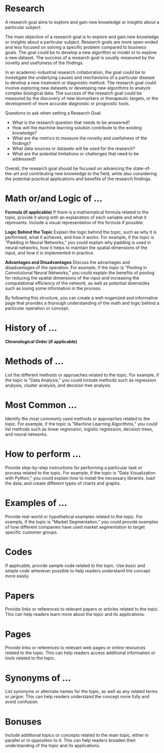 # Research

A research goal aims to explore and gain new knowledge or insights about a particular subject.

The main objective of a research goal is to explore and gain new knowledge or insights about a particular subject. 
Research goals are more open-ended and less focused on solving a specific problem compared to business goals. 
The goal could be to develop a new algorithm or model or to explore a new dataset. 
The success of a research goal is usually measured by the novelty and usefulness of the findings.

In an academic-industrial research collaboration, the goal could be to investigate the underlying causes and mechanisms 
of a particular disease to develop a new treatment or diagnostic method. The research goal could involve exploring 
new datasets or developing new algorithms to analyze complex biological data. The success of the research goal could be 
measured by the discovery of new biomarkers or therapeutic targets, or the development of more accurate 
diagnostic or prognostic tools.

Questions to ask when setting a Research Goal:

- What is the research question that needs to be answered? 
- How will the machine learning solution contribute to the existing knowledge? 
- What are the metrics to measure the novelty and usefulness of the findings?
- What data sources or datasets will be used for the research? 
- What are the potential limitations or challenges that need to be addressed?

Overall, the research goal should be focused on advancing the state-of-the-art and contributing new knowledge 
to the field, while also considering the potential practical applications and benefits of the research findings.

# Math or/and Logic of …

**Formula (if applicable)**
If there is a mathematical formula related to the topic, provide it along with an explanation of each variable 
and what it represents. Include a visual representation of the formula if possible.

**Logic Behind the Topic**
Explain the logic behind the topic, such as why it is performed, what it achieves, and how it works. 
For example, if the topic is "Padding in Neural Networks," you could explain why padding is used in neural networks, 
how it helps to maintain the spatial dimensions of the input, and how it is implemented in practice.

**Advantages and Disadvantages**
Discuss the advantages and disadvantages of the operation.
For example, if the topic is "Pooling in Convolutional Neural Networks," you could explain the benefits of pooling 
for reducing the spatial dimensions of the input and increasing the computational efficiency of the network, 
as well as potential downsides such as losing some information in the process.

By following this structure, you can create a well-organized and informative page that provides a 
thorough understanding of the math and logic behind a particular operation or concept.

# History of …

**Chronological Order (if applicable)**

# Methods of … 

List the different methods or approaches related to the topic. 
For example, if the topic is "Data Analysis," you could include methods 
such as regression analysis, cluster analysis, and decision tree analysis.

# Most Common …

Identify the most commonly used methods or approaches related to the topic. 
For example, if the topic is "Machine Learning Algorithms," you could list methods 
such as linear regression, logistic regression, decision trees, and neural networks.

# How to perform …

Provide step-by-step instructions for performing a particular task or process related to the topic. 
For example, if the topic is "Data Visualization with Python," you could explain how to install the necessary libraries, 
load the data, and create different types of charts and graphs.

# Examples of …

Provide real-world or hypothetical examples related to the topic. 
For example, if the topic is "Market Segmentation," you could provide examples of how different companies 
have used market segmentation to target specific customer groups.

# Codes

If applicable, provide sample code related to the topic. Use basic and simple code whenever possible to help readers 
understand the concept more easily.

# Papers

Provide links or references to relevant papers or articles related to the topic. 
This can help readers learn more about the topic and its applications.

# Pages

Provide links or references to relevant web pages or online resources related to the topic. 
This can help readers access additional information or tools related to the topic.


# Synonyms of …

List synonyms or alternate names for the topic, as well as any related terms or jargon. 
This can help readers understand the concept more fully and avoid confusion.




# Bonuses

Include additional topics or concepts related to the main topic, either in parallel or in opposition to it. 
This can help readers broaden their understanding of the topic and its applications.

